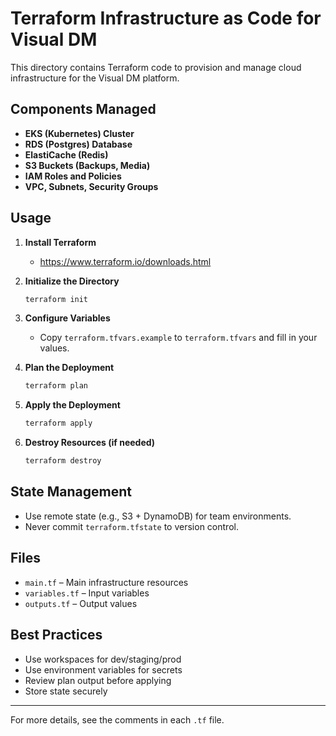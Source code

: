 # Terraform Infrastructure as Code for Visual DM

This directory contains Terraform code to provision and manage cloud infrastructure for the Visual DM platform.

## Components Managed
- **EKS (Kubernetes) Cluster**
- **RDS (Postgres) Database**
- **ElastiCache (Redis)**
- **S3 Buckets (Backups, Media)**
- **IAM Roles and Policies**
- **VPC, Subnets, Security Groups**

## Usage

1. **Install Terraform**
   - https://www.terraform.io/downloads.html

2. **Initialize the Directory**
   ```sh
   terraform init
   ```

3. **Configure Variables**
   - Copy `terraform.tfvars.example` to `terraform.tfvars` and fill in your values.

4. **Plan the Deployment**
   ```sh
   terraform plan
   ```

5. **Apply the Deployment**
   ```sh
   terraform apply
   ```

6. **Destroy Resources (if needed)**
   ```sh
   terraform destroy
   ```

## State Management
- Use remote state (e.g., S3 + DynamoDB) for team environments.
- Never commit `terraform.tfstate` to version control.

## Files
- `main.tf` – Main infrastructure resources
- `variables.tf` – Input variables
- `outputs.tf` – Output values

## Best Practices
- Use workspaces for dev/staging/prod
- Use environment variables for secrets
- Review plan output before applying
- Store state securely

---
For more details, see the comments in each `.tf` file. 